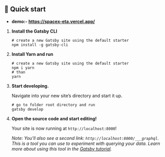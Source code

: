 ## 🚀 Quick start

- **demo:- https://spacex-eta.vercel.app/**

1.  **Install the Gatsby CLI**

    ```shell
    # create a new Gatsby site using the default starter
    npm install -g gatsby-cli
    ```
    
1.  **Install Yarn and run**

    ```shell
    # create a new Gatsby site using the default starter
    npm i yarn
    # than
    yarn
    ```

1.  **Start developing.**

    Navigate into your new site’s directory and start it up.

    ```shell
    # go to folder root directory and run
    gatsby develop
    ```
    
    

1.  **Open the source code and start editing!**

    Your site is now running at `http://localhost:8000`!

    _Note: You'll also see a second link: _`http://localhost:8000/___graphql`_. This is a tool you can use to experiment with querying your data. Learn more about using this tool in the [Gatsby tutorial](https://www.gatsbyjs.org/tutorial/part-five/#introducing-graphiql)._

